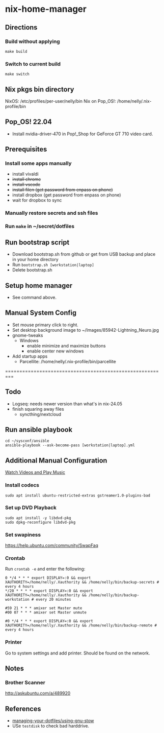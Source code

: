 # nix-home-manager

## Directions

### Build without applying
```shell
make build
```

### Switch to current build
```shell
make switch
```

## Nix pkgs bin directory
NixOS: /etc/profiles/per-user/nelly/bin
Nix on Pop_OS!: /home/nelly/.nix-profile/bin

## Pop_OS! 22.04

* Install nvidia-driver-470 in Pop!_Shop for GeForce GT 710 video card.

## Prerequisites

### Install some apps manually
* install vivaldi
* ~~install chrome~~
* ~~install vscode~~
* ~~install filen (get password from enpass on phone)~~
* install dropbox (get password from enpass on phone)
* wait for dropbox to sync

### Manually restore secrets and ssh files

### Run `make` in ~/secret/dotfiles

## Run bootstrap script
* Download bootstrap.sh from github or get from USB backup and place in your home directory
* Run `bootstrap.sh [workstation|laptop]`
* Delete bootstrap.sh

## Setup home manager
* See command above.

## Manual System Config
* Set mouse primary click to right.
* Set desktop background image to ~/Images/85942-Lightning_Neuro.jpg
* gnome-tweaks
  * Windows
    * enable minimize and maximize buttons
    * enable center new windows
* Add startup apps
  * Parcellite: /home/nelly/.nix-profile/bin/parcellite

=========================================================

## Todo
* Logseq: needs newer version than what's in nix-24.05
* finish squaring away files
  * syncthing/nextcloud

## Run ansible playbook

```shell
cd ~/sysconf/ansible
ansible-playbook --ask-become-pass [workstation|laptop].yml
```

## Additional Manual Configuration

[Watch Videos and Play Music](https://support.system76.com/articles/codecs/)

### Install codecs
```shell
sudo apt install ubuntu-restricted-extras gstreamer1.0-plugins-bad
```
### Set up DVD Playback
```shell
sudo apt install -y libdvd-pkg
sudo dpkg-reconfigure libdvd-pkg
```

### Set swapiness
https://help.ubuntu.com/community/SwapFaq


### Crontab

Run `crontab -e` and enter the following:

```
0 */4 * * * export DISPLAY=:0 && export XAUTHORITY=/home/nelly/.Xauthority && /home/nelly/bin/backup-secrets # every 4 hours
*/20 * * * * export DISPLAY=:0 && export XAUTHORITY=/home/nelly/.Xauthority && /home/nelly/bin/backup-workstation # every 20 minutes

#59 21 * * * amixer set Master mute
#00 07 * * * amixer set Master unmute

#0 */4 * * * export DISPLAY=:0 && export XAUTHORITY=/home/nelly/.Xauthority && /home/nelly/bin/backup-remote # every 4 hours
```

### Printer
Go to system settings and add printer. Should be found on the network.

## Notes

### Brother Scanner

http://askubuntu.com/a/489920

## References

* [managing-your-dotfiles/using-gnu-stow](https://systemcrafters.net/managing-your-dotfiles/using-gnu-stow/)
* USe `testdisk` to check bad harddrive.
